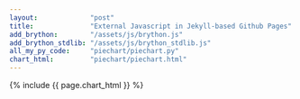 ```yaml
---
layout:             "post"
title:              "External Javascript in Jekyll-based Github Pages"
add_brython:        "/assets/js/brython.js"
add_brython_stdlib: "/assets/js/brython_stdlib.js"
all_my_py_code:     "piechart/piechart.py"
chart_html:         "piechart/piechart.html"
---
```


{% include {{ page.chart_html }} %}

